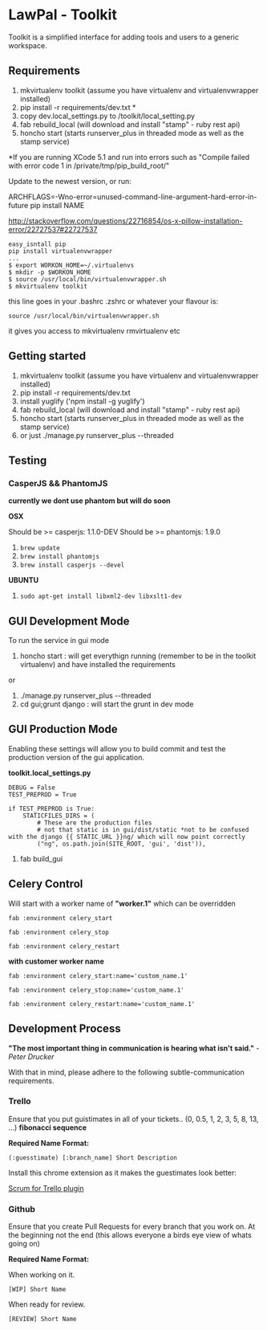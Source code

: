 LawPal - Toolkit
================

Toolkit is a simplified interface for adding tools and users to a generic
workspace.


Requirements
------------

1. mkvirtualenv toolkit (assume you have virtualenv and virtualenvwrapper installed)
2. pip install -r requirements/dev.txt *
3. copy dev.local_settings.py to /toolkit/local_setting.py
4. fab rebuild_local (will download and install "stamp" - ruby rest api)
5. honcho start (starts runserver_plus in threaded mode as well as the stamp service)

*If you are running XCode 5.1 and run into errors such as
  "Compile failed with error code 1 in /private/tmp/pip_build_root/"

Update to the newest version, or run:

ARCHFLAGS=-Wno-error=unused-command-line-argument-hard-error-in-future pip install NAME

http://stackoverflow.com/questions/22716854/os-x-pillow-installation-error/22727537#22727537


```
easy_isntall pip
pip install virtualenvwrapper
...
$ export WORKON_HOME=~/.virtualenvs
$ mkdir -p $WORKON_HOME
$ source /usr/local/bin/virtualenvwrapper.sh
$ mkvirtualenv toolkit
```

this line goes in your .bashrc .zshrc or whatever your flavour is:

```
source /usr/local/bin/virtualenvwrapper.sh
```

it gives you access to mkvirtualenv rmvirtualenv etc


Getting started
---------------

1. mkvirtualenv toolkit (assume you have virtualenv and virtualenvwrapper installed)
2. pip install -r requirements/dev.txt
3. install yuglify ('npm install -g yuglify')
4. fab rebuild_local (will download and install "stamp" - ruby rest api)
5. honcho start (starts runserver_plus in threaded mode as well as the stamp service)
6. or just ./manage.py runserver_plus --threaded


Testing
-------

### CasperJS && PhantomJS ###

__currently we dont use phantom but will do soon__

__OSX__

Should be >= casperjs: 1.1.0-DEV
Should be >= phantomjs: 1.9.0

1. ```brew update```
2. ```brew install phantomjs```
2. ```brew install casperjs --devel```


__UBUNTU__

1. ```sudo apt-get install libxml2-dev libxslt1-dev```


GUI Development Mode
--------------------

To run the service in gui mode

1. honcho start : will get everythign running (remember to be in the toolkit virtualenv) and have installed the requirements

or

1. ./manage.py runserver_plus --threaded
2. cd gui;grunt django : will start the grunt in dev mode


GUI Production Mode
-------------------

Enabling these settings will allow you to build commit and test the production
version of the gui application.


__toolkit.local_settings.py__

```
DEBUG = False
TEST_PREPROD = True

if TEST_PREPROD is True:
    STATICFILES_DIRS = (
        # These are the production files
        # not that static is in gui/dist/static *not to be confused with the django {{ STATIC_URL }}ng/ which will now point correctly
        ("ng", os.path.join(SITE_ROOT, 'gui', 'dist')),
```

1. fab build_gui



Celery Control
--------------

Will start with a worker name of __"worker.1"__ which can be overridden

```
fab :environment celery_start

fab :environment celery_stop

fab :environment celery_restart
```

__with customer worker name__

```
fab :environment celery_start:name='custom_name.1'

fab :environment celery_stop:name='custom_name.1'

fab :environment celery_restart:name='custom_name.1'
```


Development Process
-------------------

__"The most important thing in communication is hearing what isn't said."__ - *Peter Drucker*

With that in mind, please adhere to the following subtle-communication requirements.


### Trello ###

Ensure that you put guistimates in all of your tickets.. (0, 0.5, 1, 2, 3, 5, 8, 13, ...) __fibonacci sequence__

**Required Name Format:**

```
(:guesstimate) [:branch_name] Short Description
```

Install this chrome extension as it makes the guestimates look better: 

[Scrum for Trello plugin](https://chrome.google.com/webstore/detail/scrum-for-trello/jdbcdblgjdpmfninkoogcfpnkjmndgje?hl=en)



### Github ###

Ensure that you create Pull Requests for every branch that you work on. At the beginning not the end (this allows everyone a birds eye view of whats going on)

**Required Name Format:**

When working on it.

```
[WIP] Short Name
```

When ready for review.

```
[REVIEW] Short Name
```
